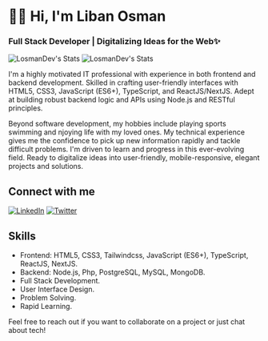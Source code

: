 # 👋🏾 Hi, I'm Liban Osman

### Full Stack Developer | Digitalizing Ideas for the Web✨

![LosmanDev's Stats](https://github-readme-stats.vercel.app/api?username=LosmanDev&theme=dark&rank_icon=github&hide_border=true&count_private=true)
![LosmanDev's Stats](https://github-readme-stats.vercel.app/api/top-langs/?username=LosmanDev&theme=dark)

I'm a highly motivated IT professional with experience in both frontend and backend development. Skilled in crafting user-friendly interfaces with HTML5, CSS3, JavaScript (ES6+), TypeScript, and ReactJS/NextJS. Adept at building robust backend logic and APIs using Node.js and RESTful principles. 

Beyond software development, my hobbies include playing sports swimming and njoying life with my loved ones.
My technical experience gives me the confidence to pick up new information rapidly and tackle difficult problems. I'm driven to learn and progress in this ever-evolving field. Ready to digitalize ideas into user-friendly, mobile-responsive, elegant projects and solutions.

## Connect with me

[![LinkedIn](https://img.shields.io/badge/LinkedIn-0A66C2?style=for-the-badge&logo=linkedin&logoColor=white)](https://www.linkedin.com/in/liban-osman-losmandev/)
[![Twitter](https://img.shields.io/badge/Twitter-1DA1F2?style=for-the-badge&logo=twitter&logoColor=white)](https://twitter.com/LosmanDev)

## Skills

- Frontend: HTML5, CSS3, Tailwindcss, JavaScript (ES6+), TypeScript, ReactJS, NextJS.
- Backend: Node.js, Php, PostgreSQL, MySQL, MongoDB.
- Full Stack Development.
- User Interface Design.
- Problem Solving.
- Rapid Learning.

Feel free to reach out if you want to collaborate on a project or just chat about tech!

<!--
**LosmanDev/LosmanDev** is a ✨ _special_ ✨ repository because its `README.md` (this file) appears on your GitHub profile.

Here are some ideas to get you started:

- 🔭 I’m currently working on ...
- 🌱 I’m currently learning ...
- 👯 I’m looking to collaborate on ...
- 🤔 I’m looking for help with ...
- 💬 Ask me about ...
- 📫 How to reach me: ...
- 😄 Pronouns: ...
- ⚡ Fun fact: ...
-->
